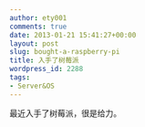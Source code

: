```yaml
---
author: ety001
comments: true
date: 2013-01-21 15:41:27+00:00
layout: post
slug: bought-a-raspberry-pi
title: 入手了树莓派
wordpress_id: 2288
tags:
- Server&OS
---
```


最近入手了树莓派，很是给力。

